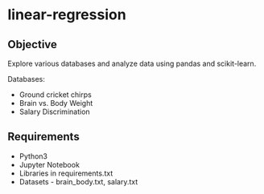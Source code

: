 # linear-regression

## Objective
Explore various databases and analyze data using pandas and scikit-learn.


Databases:
* Ground cricket chirps
* Brain vs. Body Weight
* Salary Discrimination

## Requirements
* Python3
* Jupyter Notebook
* Libraries in requirements.txt
* Datasets - brain_body.txt, salary.txt
